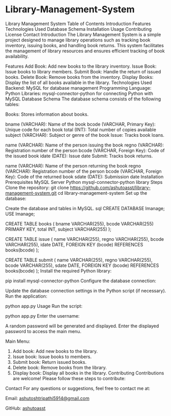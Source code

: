 # Library-Management-System

Library Management System
Table of Contents
Introduction
Features
Technologies Used
Database Schema
Installation
Usage
Contributing
License
Contact
Introduction
The Library Management System is a simple project designed to manage library operations such as tracking book inventory, issuing books, and handling book returns. This system facilitates the management of library resources and ensures efficient tracking of book availability.

Features
Add Book: Add new books to the library inventory.
Issue Book: Issue books to library members.
Submit Book: Handle the return of issued books.
Delete Book: Remove books from the inventory.
Display Books: Display the list of all books available in the library.
Technologies Used
Backend: MySQL for database management
Programming Language: Python
Libraries: mysql-connector-python for connecting Python with MySQL
Database Schema
The database schema consists of the following tables:

Books: Stores information about books.

bname (VARCHAR): Name of the book
bcode (VARCHAR, Primary Key): Unique code for each book
total (INT): Total number of copies available
subject (VARCHAR): Subject or genre of the book
Issue: Tracks book loans.

name (VARCHAR): Name of the person issuing the book
regno (VARCHAR): Registration number of the person
bcode (VARCHAR, Foreign Key): Code of the issued book
idate (DATE): Issue date
Submit: Tracks book returns.

name (VARCHAR): Name of the person returning the book
regno (VARCHAR): Registration number of the person
bcode (VARCHAR, Foreign Key): Code of the returned book
sdate (DATE): Submission date
Installation
Prerequisites
MySQL Server
Python
mysql-connector-python library
Steps
Clone the repository:
git clone https://github.com/ashutoasst/library-management-system.git
cd library-management-system
Set up the database:

Create the database and tables in MySQL.
sql
CREATE DATABASE lmanage;
USE lmanage;

CREATE TABLE books (
    bname VARCHAR(255),
    bcode VARCHAR(255) PRIMARY KEY,
    total INT,
    subject VARCHAR(255)
);

CREATE TABLE issue (
    name VARCHAR(255),
    regno VARCHAR(255),
    bcode VARCHAR(255),
    idate DATE,
    FOREIGN KEY (bcode) REFERENCES books(bcode)
);

CREATE TABLE submit (
    name VARCHAR(255),
    regno VARCHAR(255),
    bcode VARCHAR(255),
    sdate DATE,
    FOREIGN KEY (bcode) REFERENCES books(bcode)
);
Install the required Python library:

pip install mysql-connector-python
Configure the database connection:

Update the database connection settings in the Python script (if necessary).
Run the application:

python app.py
Usage
Run the script:

python app.py
Enter the username:

A random password will be generated and displayed.
Enter the displayed password to access the main menu.

Main Menu:

1. Add book: Add new books to the library.
2. Issue book: Issue books to members.
3. Submit book: Return issued books.
4. Delete book: Remove books from the library.
5. Display book: Display all books in the library.
Contributing
Contributions are welcome! Please follow these steps to contribute:

Contact
For any questions or suggestions, feel free to contact me at:

Email: ashutoshtripathi5914@gmail.com

GitHub: [ashutoasst](https://github.com/ashutoasst/Library-Management-System/edit/main/README.md)
